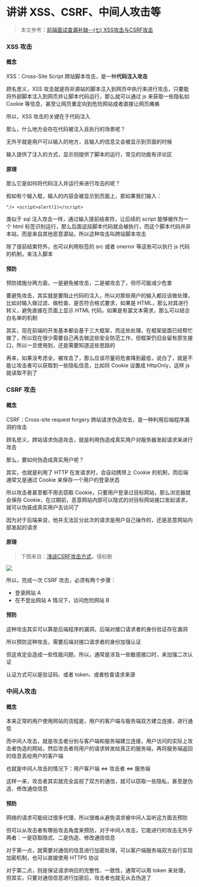 # 讲讲 XSS、CSRF、中间人攻击等

> 本文参考：[前端面试查漏补缺--(七) XSS攻击与CSRF攻击]( https://juejin.im/post/5c6d142151882503b3271f4b)

###  XSS 攻击

#### 概念

XSS：Cross-Site Script 跨站脚本攻击，是一种**代码注入攻击**

顾名思义，XSS 攻击就是将非源站的脚本注入到网页中执行来进行攻击，只要能将外部脚本注入到网页并让脚本代码运行，那么就可以通过 js 来获取一些隐私如 Cookie 等信息，甚至让网页重定向到危险网站或者直接让网页瘫痪

所以，XSS 攻击的关键在于代码注入

那么，什么地方会存在代码被注入且执行的场景呢？

无外乎就是用户可以输入的地方，且输入的信息又会被显示到页面的时候

输入提供了注入的方式，显示则提供了脚本的运行，常见的功能有评论区

#### 原理

那么它是如何将代码注入并运行来进行攻击的呢？

假如有个输入框，输入的内容会被显示到页面上，那如果我们输入：

```
"/> <script>alert(1)</script>
```

 类似于 sql 注入攻击一样，通过输入提前结束符，让后续的 script 能够被作为一个 html 标签识别运行，那么后面这段脚本代码就会被执行，而这个脚本代码并非本站，而是来自其他恶意源站，所以这种攻击叫跨站脚本攻击

除了提前结束符外，也可以利用标签的 src 或者 onerror 等这些可以执行 js 代码的机制，来注入脚本

#### 预防

预防措施分两方面，一是避免被攻击，二是被攻击了，但尽可能减少危害

要避免攻击，其实就是要阻止代码的注入，所以对那些用户的输入都应该做处理，比如对输入做过滤、做检查、是否符合格式要求，如果是 HTML，那么对其进行转义，避免直接在页面上显示 HTML 代码，如果是有富文本需求，那么可以结合白名单的机制

其实，现在前端的开发基本都会基于三大框架，而这些处理，在框架层面已经帮忙做了，所以现在很少需要自己再去做这些安全防范工作，但框架仍旧会留有原生接口，所以一旦使用到，还是需要知道这些思路的

再来，如果没考虑全，被攻击了，那么应该尽量将危害降到最低，说白了，就是不能让攻击者可以获取到一些隐私信息，比如将 Cookie 设置成 HttpOnly，这样 js 就读取不到了

### CSRF 攻击

#### 概念

CSRF：Cross-site request forgery 跨站请求伪造攻击，是一种利用后端程序漏洞的攻击

顾名思义，跨站请求伪造攻击，就是利用伪造成真实用户对服务器发起请求来进行攻击

那么，要如何伪造成真实用户呢？

其实，也就是利用了 HTTP 在发请求时，会自动携带上 Cookie 的机制，而后端通常又是通过 Cookie 来保存一个用户的登录状态

所以攻击者甚至都不用去窃取 Cookie，只要用户登录过目标网站，那么浏览器就会保存 Cookie，在过期前，恶意网站内部可以隐式的对目标网站接口发起请求，就可以伪装成真实用户去访问了

因为对于后端来说，他并无法区分此次的请求是用户自己操作的，还是恶意网站内部发起的请求

#### 原理

> 下图来自：[浅谈CSRF攻击方式](https://www.cnblogs.com/hyddd/archive/2009/04/09/1432744.html)，侵权删

![](https://pic002.cnblogs.com/img/hyddd/200904/2009040916453171.jpg)

所以，完成一次 CSRF 攻击，必须有两个步骤：

- 登录网站 A
- 在不登出网站 A 情况下，访问危险网站 B

#### 预防

这种攻击其实可以算是后端程序的漏洞，后端对接口请求者的身份验证存在漏洞

所以预防这种攻击，需要后端对接口请求者的身份加强认证

但这肯定会造成一些性能问题，所以，通常是涉及一些敏感接口时，来加强二次认证

认证方式可以是验证码、或者 token、或者检查请求来源

### 中间人攻击

#### 概念

本来正常的用户使用网站的流程是，用户的客户端与服务端双方建立连接，进行通信

而中间人攻击，就是攻击者分别与客户端和服务端建立连接，用户访问的实际上攻击者伪造的网站，然后攻击者将用户的请求转发给真正的服务端，再将服务端返回的信息丢给用户的客户端

也就是中间人攻击的情况下：用户客户端 <=> 攻击者 <=> 服务端

这样一来，攻击者其实就完全监视了双方的通信，就可以窃取一些隐私，甚至是伪造、修改通信信息

#### 预防

网络的请求可能经过很多代理，所以很难从避免请求被中间人监听这方面去预防

但可以从攻击者有哪些攻击角度来预防，对于中间人攻击，它能进行的攻击无外乎两者：一是窃取隐式、二是伪造、修改通信信息

对于第一点，就需要对通信的信息进行加密处理，可以客户端服务端双方自行实现加密机制，也可以直接使用 HTTPS 协议

对于第二点，则是保证请求响应的完整性、一致性，通常可以用 token 来处理，但其实，只要对通信信息进行加密后，攻击者也就无从去伪造了